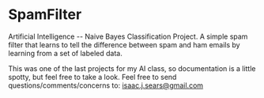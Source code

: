 SpamFilter
===========

Artificial Intelligence -- Naive Bayes Classification Project. A simple spam filter that learns to tell the difference between spam and ham emails by learning from a set of labeled data.

This was one of the last projects for my AI class, so documentation is a little spotty, but feel free to take a look. Feel free to send questions/comments/concerns to:
isaac.j.sears@gmail.com
